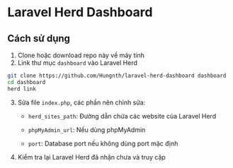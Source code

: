# Laravel Herd Dashboard

## Cách sử dụng

1. Clone hoặc download repo này về máy tính
2. Link thư mục `dashboard` vào Laravel Herd

```bash
git clone https://github.com/Hungnth/laravel-herd-dashboard dashboard
cd dashboard
herd link
```

3. Sửa file `index.php`, các phần nên chỉnh sửa:

   - `herd_sites_path`: Đường dẫn chứa các website của Laravel Herd

   - `phpMyAdmin_url`: Nếu dùng phpMyAdmin

   - `port`: Database port nếu không dùng port mặc định

4. Kiểm tra lại Laravel Herd đã nhận chưa và truy cập
